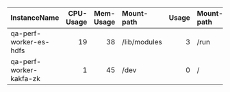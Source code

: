 | InstanceName            |   CPU-Usage |   Mem-Usage | Mount-path   |   Usage | Mount-path   |   Usage | Mount-path   |   Usage |
|:------------------------|------------:|------------:|:-------------|--------:|:-------------|--------:|:-------------|--------:|
| qa-perf-worker-es-hdfs  |          19 |          38 | /lib/modules |       3 | /run         |       3 | /            |      25 |
| qa-perf-worker-kakfa-zk |           1 |          45 | /dev         |       0 | /            |      24 |              |         |
